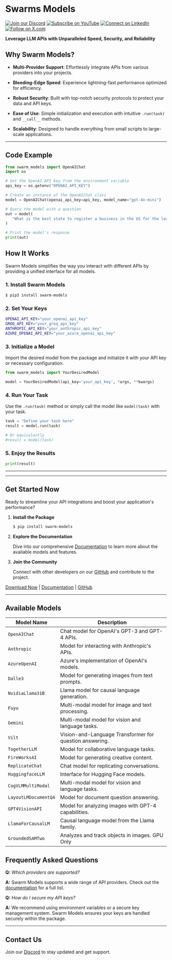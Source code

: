 
# Swarms Models

[![Join our Discord](https://img.shields.io/badge/Discord-Join%20our%20server-5865F2?style=for-the-badge&logo=discord&logoColor=white)](https://discord.gg/agora-999382051935506503) [![Subscribe on YouTube](https://img.shields.io/badge/YouTube-Subscribe-red?style=for-the-badge&logo=youtube&logoColor=white)](https://www.youtube.com/@kyegomez3242) [![Connect on LinkedIn](https://img.shields.io/badge/LinkedIn-Connect-blue?style=for-the-badge&logo=linkedin&logoColor=white)](https://www.linkedin.com/in/kye-g-38759a207/) [![Follow on X.com](https://img.shields.io/badge/X.com-Follow-1DA1F2?style=for-the-badge&logo=x&logoColor=white)](https://x.com/kyegomezb)



**Leverage LLM APIs with Unparalleled Speed, Security, and Reliability**


## **Why Swarm Models?**

- **Multi-Provider Support**: Effortlessly integrate APIs from various providers into your projects.

- **Bleeding-Edge Speed**: Experience lightning-fast performance optimized for efficiency.

- **Robust Security**: Built with top-notch security protocols to protect your data and API keys.

- **Ease of Use**: Simple initialization and execution with intuitive `.run(task)` and `__call__` methods.
- **Scalability**: Designed to handle everything from small scripts to large-scale applications.

---

## **Code Example**

```python
from swarm_models import OpenAIChat
import os

# Get the OpenAI API key from the environment variable
api_key = os.getenv("OPENAI_API_KEY")

# Create an instance of the OpenAIChat class
model = OpenAIChat(openai_api_key=api_key, model_name="gpt-4o-mini")

# Query the model with a question
out = model(
   "What is the best state to register a business in the US for the least amount of taxes?"
)

# Print the model's response
print(out)
```



## **How It Works**

Swarm Models simplifies the way you interact with different APIs by providing a unified interface for all models.

### **1. Install Swarm Models**

```bash
$ pip3 install swarm-models
```

### **2. Set Your Keys**

```bash
OPENAI_API_KEY="your_openai_api_key"
GROQ_API_KEY="your_groq_api_key"
ANTHROPIC_API_KEY="your_anthropic_api_key"
AZURE_OPENAI_API_KEY="your_azure_openai_api_key"
```

### **3. Initialize a Model**

Import the desired model from the package and initialize it with your API key or necessary configuration.

```python
from swarm_models import YourDesiredModel

model = YourDesiredModel(api_key='your_api_key', *args, **kwargs)
```

### **4. Run Your Task**

Use the `.run(task)` method or simply call the model like `model(task)` with your task.

```python
task = "Define your task here"
result = model.run(task)

# Or equivalently
#result = model(task)
```

### **5. Enjoy the Results**

```python
print(result)
```

---


---


## **Get Started Now**

Ready to streamline your API integrations and boost your application's performance?

1. **Install the Package**

   ```bash
   $ pip install swarm-models
   ```

2. **Explore the Documentation**

   Dive into our comprehensive [Documentation](https://docs.swarms.world) to learn more about the available models and features.

3. **Join the Community**

   Connect with other developers on our [GitHub](https://github.com/swarm-models) and contribute to the project.

[Download Now](https://pypi.org/project/swarm-models/) | [Documentation](https://example.com/docs) | [GitHub](https://github.com/The-Swarm-Corporation/swarm-models)

---

## **Available Models**

| Model Name                | Description                                           |
|---------------------------|-------------------------------------------------------|
| `OpenAIChat`              | Chat model for OpenAI's GPT-3 and GPT-4 APIs.       |
| `Anthropic`               | Model for interacting with Anthropic's APIs.         |
| `AzureOpenAI`             | Azure's implementation of OpenAI's models.           |
| `Dalle3`                  | Model for generating images from text prompts.       |
| `NvidiaLlama31B`         | Llama model for causal language generation.           |
| `Fuyu`                    | Multi-modal model for image and text processing.     |
| `Gemini`                  | Multi-modal model for vision and language tasks.     |
| `Vilt`                    | Vision-and-Language Transformer for question answering.|
| `TogetherLLM`             | Model for collaborative language tasks.               |
| `FireWorksAI`             | Model for generating creative content.                |
| `ReplicateChat`           | Chat model for replicating conversations.             |
| `HuggingfaceLLM`          | Interface for Hugging Face models.                    |
| `CogVLMMultiModal`        | Multi-modal model for vision and language tasks.     |
| `LayoutLMDocumentQA`      | Model for document question answering.                |
| `GPT4VisionAPI`           | Model for analyzing images with GPT-4 capabilities.  |
| `LlamaForCausalLM`        | Causal language model from the Llama family.         |
| `GroundedSAMTwo`          | Analyzes and track objects in images. GPU Only        |




## **Frequently Asked Questions**

**Q:** *Which providers are supported?*

**A:** Swarm Models supports a wide range of API providers. Check out the [documentation](https://docs.swarms.world) for a full list.

**Q:** *How do I secure my API keys?*

**A:** We recommend using environment variables or a secure key management system. Swarm Models ensures your keys are handled securely within the package.

---

## **Contact Us**

Join our [Discord](https://discord.gg/agora-999382051935506503) to stay updated and get support.

